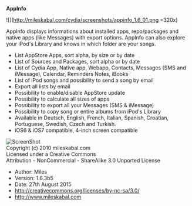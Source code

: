 **AppInfo**

![](http://mileskabal.com/cydia/screenshots/appinfo_1.6_01.png =320x)  

AppInfo displays informations about installed apps, repo/packages and native apps (like Messages) with export options. AppInfo can also explore your iPod's Library and knows in which folder are your songs.

* List AppStore Apps, sort alpha, by size or by date
* List of Sources and Packages, sort alpha or by date
* List of Cydia App, Native app, Webapp, Contacts, Messages (SMS and iMessage), Calendar, Reminders Notes, iBooks
* List of iPod songs and possibility to send a song by email
* Export all lists by email
* Possibility to enable/disable AppStore update
* Possibility to calculate all sizes of apps
* Possibility to export all your Messages (SMS &amp; iMessage)
* Possibility to copy song or entire albums from iPod's Library
* Available in Deutsch, English, French, Italian, Spanish, Croatian, Portuguese, Swedish, Czech and Turkish.
* iOS6 &amp; iOS7 compatible, 4-inch screen compatible



![ScreenShot](http://i.creativecommons.org/l/by-nc-sa/3.0/88x31.png)  
Copyright (c) 2010 mileskabal.com  
Licensed under a Creative Commons  
Attribution - NonCommercial - ShareAlike 3.0 Unported License  
* Author: Miles
* Version: 1.6.3b5
* Date: 27th August 2015
* http://creativecommons.org/licenses/by-nc-sa/3.0/ 
* http://www.mileskabal.com

